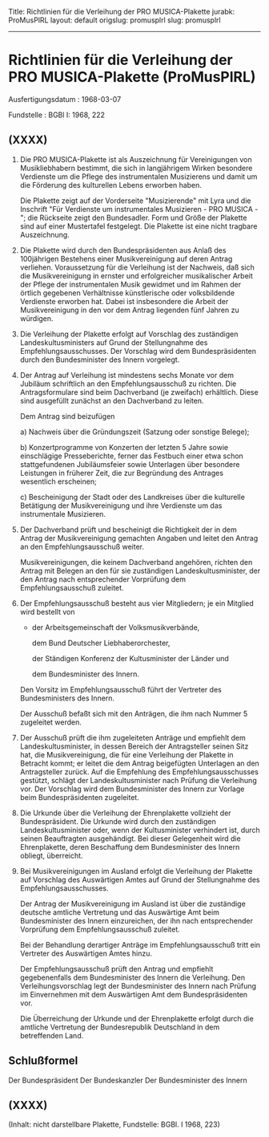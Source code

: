 Title: Richtlinien für die Verleihung der PRO MUSICA-Plakette
jurabk: ProMusPlRL
layout: default
origslug: promusplrl
slug: promusplrl

---

# Richtlinien für die Verleihung der PRO MUSICA-Plakette (ProMusPlRL)

Ausfertigungsdatum
:   1968-03-07

Fundstelle
:   BGBl I: 1968, 222



## (XXXX)


1.  Die PRO MUSICA-Plakette ist als Auszeichnung für Vereinigungen von
    Musikliebhabern bestimmt, die sich in langjährigem Wirken besondere
    Verdienste um die Pflege des instrumentalen Musizierens und damit um
    die Förderung des kulturellen Lebens erworben haben.

    Die Plakette zeigt auf der Vorderseite "Musizierende" mit Lyra und die
    Inschrift "Für Verdienste um instrumentales Musizieren - PRO MUSICA
    -"; die Rückseite zeigt den Bundesadler. Form und Größe der Plakette
    sind auf einer Mustertafel festgelegt. Die Plakette ist eine nicht
    tragbare Auszeichnung.


2.  Die Plakette wird durch den Bundespräsidenten aus Anlaß des
    100jährigen Bestehens einer Musikvereinigung auf deren Antrag
    verliehen. Voraussetzung für die Verleihung ist der Nachweis, daß sich
    die Musikvereinigung in ernster und erfolgreicher musikalischer Arbeit
    der Pflege der instrumentalen Musik gewidmet und im Rahmen der örtlich
    gegebenen Verhältnisse künstlerische oder volksbildende Verdienste
    erworben hat. Dabei ist insbesondere die Arbeit der Musikvereinigung
    in den vor dem Antrag liegenden fünf Jahren zu würdigen.


3.  Die Verleihung der Plakette erfolgt auf Vorschlag des zuständigen
    Landeskultusministers auf Grund der Stellungnahme des
    Empfehlungsausschusses. Der Vorschlag wird dem Bundespräsidenten durch
    den Bundesminister des Innern vorgelegt.


4.  Der Antrag auf Verleihung ist mindestens sechs Monate vor dem Jubiläum
    schriftlich an den Empfehlungsausschuß zu richten. Die
    Antragsformulare sind beim Dachverband (je zweifach) erhältlich. Diese
    sind ausgefüllt zunächst an den Dachverband zu leiten.

    Dem Antrag sind beizufügen

    a)  Nachweis über die Gründungszeit (Satzung oder sonstige Belege);


    b)  Konzertprogramme von Konzerten der letzten 5 Jahre sowie einschlägige
        Presseberichte, ferner das Festbuch einer etwa schon stattgefundenen
        Jubiläumsfeier sowie Unterlagen über besondere Leistungen in früherer
        Zeit, die zur Begründung des Antrages wesentlich erscheinen;


    c)  Bescheinigung der Stadt oder des Landkreises über die kulturelle
        Betätigung der Musikvereinigung und ihre Verdienste um das
        instrumentale Musizieren.





5.  Der Dachverband prüft und bescheinigt die Richtigkeit der in dem
    Antrag der Musikvereinigung gemachten Angaben und leitet den Antrag an
    den Empfehlungsausschuß weiter.

    Musikvereinigungen, die keinem Dachverband angehören, richten den
    Antrag mit Belegen an den für sie zuständigen Landeskultusminister,
    der den Antrag nach entsprechender Vorprüfung dem Empfehlungsausschuß
    zuleitet.


6.  Der Empfehlungsausschuß besteht aus vier Mitgliedern; je ein Mitglied
    wird bestellt von

    *   der Arbeitsgemeinschaft der Volksmusikverbände,

        dem Bund Deutscher Liebhaberorchester,

        der Ständigen Konferenz der Kultusminister der Länder und

        dem Bundesminister des Innern.




    Den Vorsitz im Empfehlungsausschuß führt der Vertreter des
    Bundesministers des Innern.

    Der Ausschuß befaßt sich mit den Anträgen, die ihm nach Nummer 5
    zugeleitet werden.


7.  Der Ausschuß prüft die ihm zugeleiteten Anträge und empfiehlt dem
    Landeskultusminister, in dessen Bereich der Antragsteller seinen Sitz
    hat, die Musikvereinigung, die für eine Verleihung der Plakette in
    Betracht kommt; er leitet die dem Antrag beigefügten Unterlagen an den
    Antragsteller zurück. Auf die Empfehlung des Empfehlungsausschusses
    gestützt, schlägt der Landeskultusminister nach Prüfung die Verleihung
    vor. Der Vorschlag wird dem Bundesminister des Innern zur Vorlage beim
    Bundespräsidenten zugeleitet.


8.  Die Urkunde über die Verleihung der Ehrenplakette vollzieht der
    Bundespräsident. Die Urkunde wird durch den zuständigen
    Landeskultusminister oder, wenn der Kultusminister verhindert ist,
    durch seinen Beauftragten ausgehändigt. Bei dieser Gelegenheit wird
    die Ehrenplakette, deren Beschaffung dem Bundesminister des Innern
    obliegt, überreicht.


9.  Bei Musikvereinigungen im Ausland erfolgt die Verleihung der Plakette
    auf Vorschlag des Auswärtigen Amtes auf Grund der Stellungnahme des
    Empfehlungsausschusses.

    Der Antrag der Musikvereinigung im Ausland ist über die zuständige
    deutsche amtliche Vertretung und das Auswärtige Amt beim
    Bundesminister des Innern einzureichen, der ihn nach entsprechender
    Vorprüfung dem Empfehlungsausschuß zuleitet.

    Bei der Behandlung derartiger Anträge im Empfehlungsausschuß tritt ein
    Vertreter des Auswärtigen Amtes hinzu.

    Der Empfehlungsausschuß prüft den Antrag und empfiehlt gegebenenfalls
    dem Bundesminister des Innern die Verleihung. Den Verleihungsvorschlag
    legt der Bundesminister des Innern nach Prüfung im Einvernehmen mit
    dem Auswärtigen Amt dem Bundespräsidenten vor.

    Die Überreichung der Urkunde und der Ehrenplakette erfolgt durch die
    amtliche Vertretung der Bundesrepublik Deutschland in dem betreffenden
    Land.





## Schlußformel

Der Bundespräsident
Der Bundeskanzler
Der Bundesminister des Innern


## (XXXX)

(Inhalt: nicht darstellbare Plakette,
Fundstelle: BGBl. I 1968, 223)

